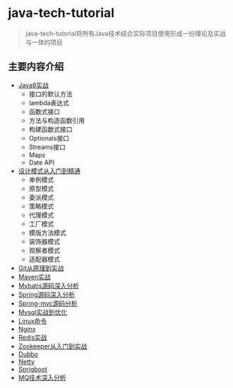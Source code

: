 # java-tech-tutorial
> java-tech-tutorial将所有Java技术结合实际项目使用形成一份理论及实战与一体的项目


## 主要内容介绍
* [Java8实战](#Java8)
   * 接口的默认方法
   * lambda表达式
   * 函数式接口
   * 方法与构造函数引用
   * 构建函数式接口
   * Optionals接口
   * Streams接口
   * Maps
   * Date API
* [设计模式从入门到精通](#design-pattern)
    * 单例模式
    * 原型模式
    * 委派模式
    * 策略模式
    * 代理模式
    * 工厂模式
    * 模版方法模式
    * 装饰器模式
    * 观察者模式
    * 适配器模式
* [Git从原理到实战](#git)
* [Maven实战](#maven)
* [Mybatis源码深入分析](#mybatis)
* [Spring源码深入分析](#spring)
* [Spring-mvc源码分析](#springmvc)
* [Mysql实战到优化](#mysql)
* [Linux命令](#linux)
* [Nginx](#nginx)
* [Redis实战](#redis)
* [Zookeeper从入门到实战](#zookeeper)
* [Dubbo](#dubbo)
* [Netty](#Netty)
* [Sprigboot](#springboot)
* [MQ技术深入分析](#MQ)

